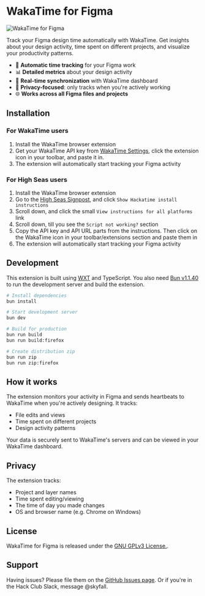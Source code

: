 # WakaTime for Figma

![WakaTime for Figma](https://cloud-kw8aows5e-hack-club-bot.vercel.app/0svg.png)

Track your Figma design time automatically with WakaTime. Get insights about your design activity, time spent on different projects, and visualize your productivity patterns.

- 🎨 **Automatic time tracking** for your Figma work
- 📊 **Detailed metrics** about your design activity
- 🔄 **Real-time synchronization** with WakaTime dashboard
- 🚫 **Privacy-focused**: only tracks when you're actively working
- 🌐 **Works across all Figma files and projects**

## Installation

### For WakaTime users
1. Install the WakaTime browser extension
2. Get your WakaTime API key from [WakaTime Settings](https://wakatime.com/settings/account), click the extension icon in your toolbar, and paste it in.
3. The extension will automatically start tracking your Figma activity

### For High Seas users
1. Install the WakaTime browser extension
2. Go to the [High Seas Signpost](https://highseas.hackclub.com/signpost), and click `Show Hackatime install instructions`
3. Scroll down, and click the small `View instructions for all platforms` link
4. Scroll down, till you see the `Script not working?` section
5. Copy the API key and API URL parts from the instructions. Then click on the WakaTime icon in your toolbar/extensions section and paste them in
6. The extension will automatically start tracking your Figma activity

## Development

This extension is built using [WXT](https://wxt.dev) and TypeScript. You also need [Bun v1.1.40](https://bun.sh) to run the development server and build the extension.

```bash
# Install dependencies
bun install

# Start development server
bun dev

# Build for production
bun run build
bun run build:firefox

# Create distribution zip
bun run zip
bun run zip:firefox
```

## How it works

The extension monitors your activity in Figma and sends heartbeats to WakaTime when you're actively designing. It tracks:
- File edits and views
- Time spent on different projects
- Design activity patterns

Your data is securely sent to WakaTime's servers and can be viewed in your WakaTime dashboard.

## Privacy

The extension tracks:
- Project and layer names
- Time spent editing/viewing
- The time of day you made changes
- OS and browser name (e.g. Chrome on Windows)

## License

WakaTime for Figma is released under the [GNU GPLv3 License.](https://github.com/SkyfallWasTaken/figma-wakatime/blob/main/LICENSE).

## Support

Having issues? Please file them on the [GitHub Issues page](https://github.com/SkyfallWasTaken/figma-wakatime/issues). Or if you're in the Hack Club Slack, message @skyfall.
